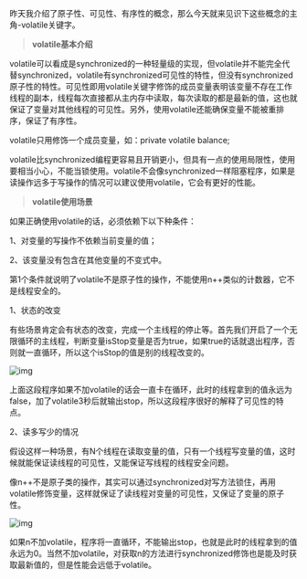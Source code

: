 昨天我介绍了原子性、可见性、有序性的概念，那么今天就来见识下这些概念的主角-volatile关键字。



> **volatile基本介绍**



volatile可以看成是synchronized的一种轻量级的实现，但volatile并不能完全代替synchronized，volatile有synchronized可见性的特性，但没有synchronized原子性的特性。可见性即用volatile关键字修饰的成员变量表明该变量不存在工作线程的副本，线程每次直接都从主内存中读取，每次读取的都是最新的值，这也就保证了变量对其他线程的可见性。另外，使用volatile还能确保变量不能被重排序，保证了有序性。



volatile只用修饰一个成员变量，如：private volatile balance;



volatile比synchronized编程更容易且开销更小，但具有一点的使用局限性，使用要相当小心，不能当锁使用。volatile不会像synchronized一样阻塞程序，如果是读操作远多于写操作的情况可以建议使用volatile，它会有更好的性能。



> **volatile使用场景**



如果正确使用volatile的话，必须依赖下以下种条件：

1、对变量的写操作不依赖当前变量的值；

2、该变量没有包含在其他变量的不变式中。



第1个条件就说明了volatile不是原子性的操作，不能使用n++类似的计数器，它不是线程安全的。



1、状态的改变



有些场景肯定会有状态的改变，完成一个主线程的停止等。首先我们开启了一个无限循环的主线程，判断变量isStop变量是否为true，如果true的话就退出程序，否则就一直循环，所以这个isStop的值是别的线程改变的。



![img](http://mmbiz.qpic.cn/mmbiz_png/TNUwKhV0JpQsOtibTaY5Sgia2Yx4If9CdLiaFpMejYfGZopz6yVxytmPAeUXDOP1kEp58gujLuemQ39ibIM2MFia5xw/640?wx_fmt=png&tp=webp&wxfrom=5&wx_lazy=1&wx_co=1)

上面这段程序如果不加volatile的话会一直卡在循环，此时的线程拿到的值永远为false，加了volatile3秒后就输出stop，所以这段程序很好的解释了可见性的特点。



2、读多写少的情况



假设这样一种场景，有N个线程在读取变量的值，只有一个线程写变量的值，这时候就能保证读线程的可见性，又能保证写线程的线程安全问题。



像n++不是原子类的操作，其实可以通过synchronized对写方法锁住，再用volatile修饰变量，这样就保证了读线程对变量的可见性，又保证了变量的原子性。



![img](http://mmbiz.qpic.cn/mmbiz_png/TNUwKhV0JpQsOtibTaY5Sgia2Yx4If9CdLBoWjBJojBCz6zG1ViaPotBwo1mQcLd7OvLFoY2SfOUj8nODRsXQEryw/640?wx_fmt=png&tp=webp&wxfrom=5&wx_lazy=1&wx_co=1)



如果n不加volatile，程序将一直循环，不能输出stop，也就是此时的线程拿到的值永远为0。当然不加volatile，对获取n的方法进行synchronized修饰也是能及时获取最新值的，但是性能会远低于volatile。